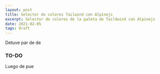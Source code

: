 ```yaml
---
layout: post
title: Selector de colores Tailwind con Alpinejs
excerpt: Selector de colores de la paleta de Taildwind con Alpinejs
date: 2021-02-05
tags: draft
---
```


Detuve par de de

### TO-DO

Luego de pue

